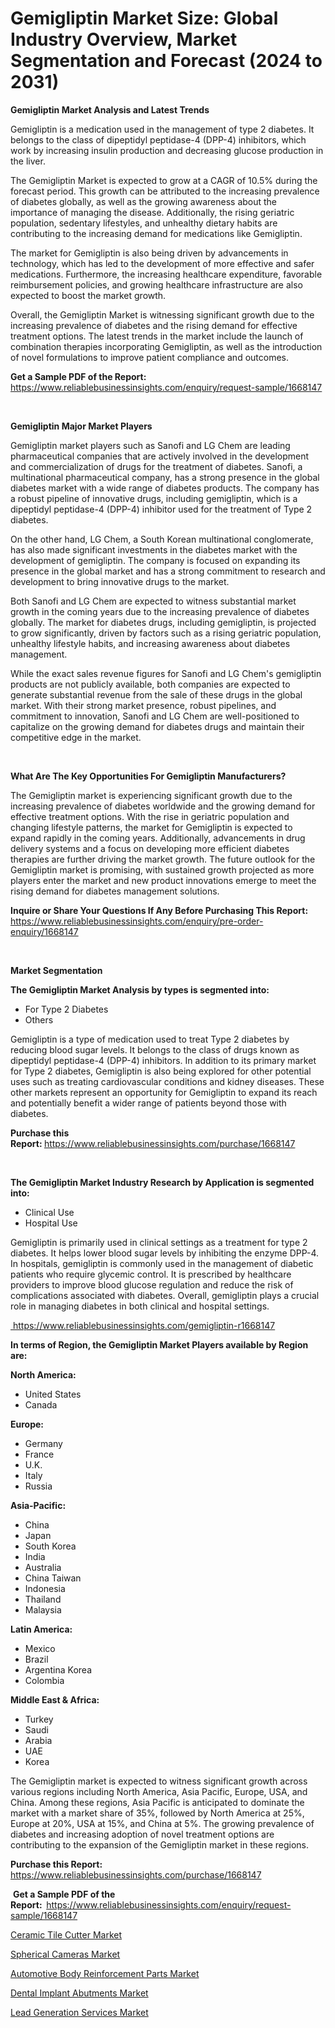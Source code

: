 <p><h1>Gemigliptin Market Size: Global Industry Overview, Market Segmentation and Forecast (2024 to 2031)</h1></p><p><strong>Gemigliptin Market Analysis and Latest Trends</strong></p>
<p><p>Gemigliptin is a medication used in the management of type 2 diabetes. It belongs to the class of dipeptidyl peptidase-4 (DPP-4) inhibitors, which work by increasing insulin production and decreasing glucose production in the liver.</p><p>The Gemigliptin Market is expected to grow at a CAGR of 10.5% during the forecast period. This growth can be attributed to the increasing prevalence of diabetes globally, as well as the growing awareness about the importance of managing the disease. Additionally, the rising geriatric population, sedentary lifestyles, and unhealthy dietary habits are contributing to the increasing demand for medications like Gemigliptin.</p><p>The market for Gemigliptin is also being driven by advancements in technology, which has led to the development of more effective and safer medications. Furthermore, the increasing healthcare expenditure, favorable reimbursement policies, and growing healthcare infrastructure are also expected to boost the market growth.</p><p>Overall, the Gemigliptin Market is witnessing significant growth due to the increasing prevalence of diabetes and the rising demand for effective treatment options. The latest trends in the market include the launch of combination therapies incorporating Gemigliptin, as well as the introduction of novel formulations to improve patient compliance and outcomes.</p></p>
<p><strong>Get a Sample PDF of the Report:&nbsp;</strong> <a href="https://www.reliablebusinessinsights.com/enquiry/request-sample/1668147">https://www.reliablebusinessinsights.com/enquiry/request-sample/1668147</a></p>
<p>&nbsp;</p>
<p><strong>Gemigliptin Major Market Players</strong></p>
<p><p>Gemigliptin market players such as Sanofi and LG Chem are leading pharmaceutical companies that are actively involved in the development and commercialization of drugs for the treatment of diabetes. Sanofi, a multinational pharmaceutical company, has a strong presence in the global diabetes market with a wide range of diabetes products. The company has a robust pipeline of innovative drugs, including gemigliptin, which is a dipeptidyl peptidase-4 (DPP-4) inhibitor used for the treatment of Type 2 diabetes.</p><p>On the other hand, LG Chem, a South Korean multinational conglomerate, has also made significant investments in the diabetes market with the development of gemigliptin. The company is focused on expanding its presence in the global market and has a strong commitment to research and development to bring innovative drugs to the market.</p><p>Both Sanofi and LG Chem are expected to witness substantial market growth in the coming years due to the increasing prevalence of diabetes globally. The market for diabetes drugs, including gemigliptin, is projected to grow significantly, driven by factors such as a rising geriatric population, unhealthy lifestyle habits, and increasing awareness about diabetes management.</p><p>While the exact sales revenue figures for Sanofi and LG Chem's gemigliptin products are not publicly available, both companies are expected to generate substantial revenue from the sale of these drugs in the global market. With their strong market presence, robust pipelines, and commitment to innovation, Sanofi and LG Chem are well-positioned to capitalize on the growing demand for diabetes drugs and maintain their competitive edge in the market.</p></p>
<p>&nbsp;</p>
<p><strong>What Are The Key Opportunities For Gemigliptin Manufacturers?</strong></p>
<p><p>The Gemigliptin market is experiencing significant growth due to the increasing prevalence of diabetes worldwide and the growing demand for effective treatment options. With the rise in geriatric population and changing lifestyle patterns, the market for Gemigliptin is expected to expand rapidly in the coming years. Additionally, advancements in drug delivery systems and a focus on developing more efficient diabetes therapies are further driving the market growth. The future outlook for the Gemigliptin market is promising, with sustained growth projected as more players enter the market and new product innovations emerge to meet the rising demand for diabetes management solutions.</p></p>
<p><strong>Inquire or Share Your Questions If Any Before Purchasing This Report:</strong> <a href="https://www.reliablebusinessinsights.com/enquiry/pre-order-enquiry/1668147">https://www.reliablebusinessinsights.com/enquiry/pre-order-enquiry/1668147</a></p>
<p>&nbsp;</p>
<p><strong>Market Segmentation</strong></p>
<p><strong>The Gemigliptin Market Analysis by types is segmented into:</strong></p>
<p><ul><li>For Type 2 Diabetes</li><li>Others</li></ul></p>
<p><p>Gemigliptin is a type of medication used to treat Type 2 diabetes by reducing blood sugar levels. It belongs to the class of drugs known as dipeptidyl peptidase-4 (DPP-4) inhibitors. In addition to its primary market for Type 2 diabetes, Gemigliptin is also being explored for other potential uses such as treating cardiovascular conditions and kidney diseases. These other markets represent an opportunity for Gemigliptin to expand its reach and potentially benefit a wider range of patients beyond those with diabetes.</p></p>
<p><strong>Purchase this Report:&nbsp;</strong><a href="https://www.reliablebusinessinsights.com/purchase/1668147">https://www.reliablebusinessinsights.com/purchase/1668147</a></p>
<p>&nbsp;</p>
<p><strong>The Gemigliptin Market Industry Research by Application is segmented into:</strong></p>
<p><ul><li>Clinical Use</li><li>Hospital Use</li></ul></p>
<p><p>Gemigliptin is primarily used in clinical settings as a treatment for type 2 diabetes. It helps lower blood sugar levels by inhibiting the enzyme DPP-4. In hospitals, gemigliptin is commonly used in the management of diabetic patients who require glycemic control. It is prescribed by healthcare providers to improve blood glucose regulation and reduce the risk of complications associated with diabetes. Overall, gemigliptin plays a crucial role in managing diabetes in both clinical and hospital settings.</p></p>
<p><a href="https://www.reliablebusinessinsights.com/gemigliptin-r1668147">&nbsp;https://www.reliablebusinessinsights.com/gemigliptin-r1668147</a></p>
<p><strong>In terms of Region, the Gemigliptin Market Players available by Region are:</strong></p>
<p>
    <p> <strong> North America: </strong>
        <ul>
            <li>United States</li>
            <li>Canada</li>
        </ul>
        </p> 
    <p> <strong> Europe: </strong>
        <ul>
            <li>Germany</li>
            <li>France</li>
            <li>U.K.</li>
            <li>Italy</li>
            <li>Russia</li>
        </ul>
        </p> 
    <p> <strong> Asia-Pacific: </strong>
        <ul>
            <li>China</li>
            <li>Japan</li>
            <li>South Korea</li>
            <li>India</li>
            <li>Australia</li>
            <li>China Taiwan</li>
            <li>Indonesia</li>
            <li>Thailand</li>
            <li>Malaysia</li>
        </ul>
        </p> 
    <p> <strong> Latin America: </strong>
        <ul>
            <li>Mexico</li>
            <li>Brazil</li>
            <li>Argentina Korea</li>
            <li>Colombia</li>
        </ul>
        </p> 
    <p> <strong> Middle East & Africa: </strong>
        <ul>
            <li>Turkey</li>
            <li>Saudi</li>
            <li>Arabia</li>
            <li>UAE</li>
            <li>Korea</li>
        </ul>
    </p>
    </p>
<p><p>The Gemigliptin market is expected to witness significant growth across various regions including North America, Asia Pacific, Europe, USA, and China. Among these regions, Asia Pacific is anticipated to dominate the market with a market share of 35%, followed by North America at 25%, Europe at 20%, USA at 15%, and China at 5%. The growing prevalence of diabetes and increasing adoption of novel treatment options are contributing to the expansion of the Gemigliptin market in these regions.</p></p>
<p><strong>Purchase this Report: </strong><a href="https://www.reliablebusinessinsights.com/purchase/1668147">https://www.reliablebusinessinsights.com/purchase/1668147</a></p>
<p>&nbsp;<strong>Get a Sample PDF of the Report:&nbsp;&nbsp;</strong><a href="https://www.reliablebusinessinsights.com/enquiry/request-sample/1668147">https://www.reliablebusinessinsights.com/enquiry/request-sample/1668147</a></p>
<p><strong></strong></p>
<p><p><a href="https://github.com/drzsklfn31/Market-Research-Report-List-1/blob/main/ceramic-tile-cutter-market.md">Ceramic Tile Cutter Market</a></p><p><a href="https://github.com/lairestrong/Market-Research-Report-List-1/blob/main/spherical-cameras-market.md">Spherical Cameras Market</a></p><p><a href="https://www.linkedin.com/pulse/automotive-body-reinforcement-parts-market-report-product-type-q7dhf?trackingId=ni5VwK%2FxRFGnCI5EtTj5Lg%3D%3D">Automotive Body Reinforcement Parts Market</a></p><p><a href="https://github.com/bmorecock/Market-Research-Report-List-4/blob/main/dental-implant-abutments-market.md">Dental Implant Abutments Market</a></p><p><a href="https://www.linkedin.com/pulse/lead-generation-services-market-size-share-trends-analysis-report-mpfhf?trackingId=rV%2B7yC%2FOTkyr3QMEUWbW0w%3D%3D">Lead Generation Services Market</a></p></p>